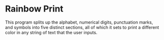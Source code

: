 # Rainbow Print

This program splits up the alphabet, numerical digits, punctuation marks, and symbols into five distinct sections, all of which it sets to print a different color in any string of text that the user inputs.